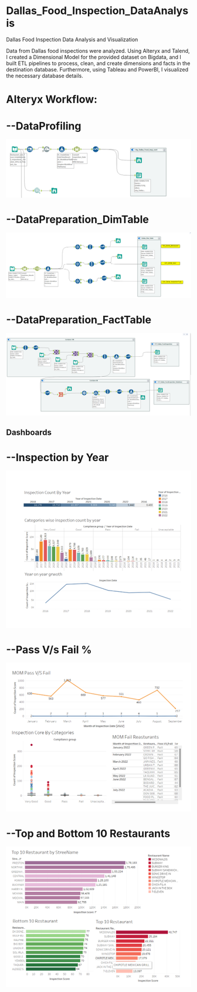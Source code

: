 # Dallas_Food_Inspection_DataAnalysis
Dallas Food Inspection Data Analysis and Visualization

Data from Dallas food inspections were analyzed. Using Alteryx and Talend, I created a Dimensional Model for the provided dataset on Bigdata, and I built ETL pipelines to process, clean, and create dimensions and facts in the destination database. Furthermore, using Tableau and PowerBI, I visualized the necessary database details.

# Alteryx Workflow:
# --DataProfiling
![DataProfiling](Images/workflow1.png)

# --DataPreparation_DimTable
![DataPreparation](Images/workflow2.png)

# --DataPreparation_FactTable
![DataProfiling](Images/workflow3.png)

## Dashboards ##
# --Inspection by Year
![Year on year inspection](Images/Images1.png)

# --Pass V/s Fail %
![Year on year inspection](Images/Images2.png)

# --Top and Bottom 10 Restaurants
![Year on year inspection](Images/Images3.png)
